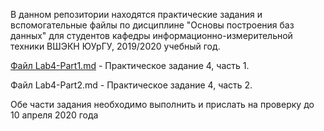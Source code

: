В данном репозитории находятся практические задания и вспомогательные файлы по дисциплине "Основы построения баз данных" для студентов кафедры информационно-измерительной техники ВШЭКН ЮУрГУ, 2019/2020 учебный год.

[Файл Lab4-Part1.md](https://github.com/oubush/MySQL_examples/blob/master/Lab4-Part1.md) - Практическое задание 4, часть 1.

Файл Lab4-Part2.md - Практическое задание 4, часть 2.

Обе части задания необходимо выполнить и прислать на проверку до 10 апреля 2020 года
